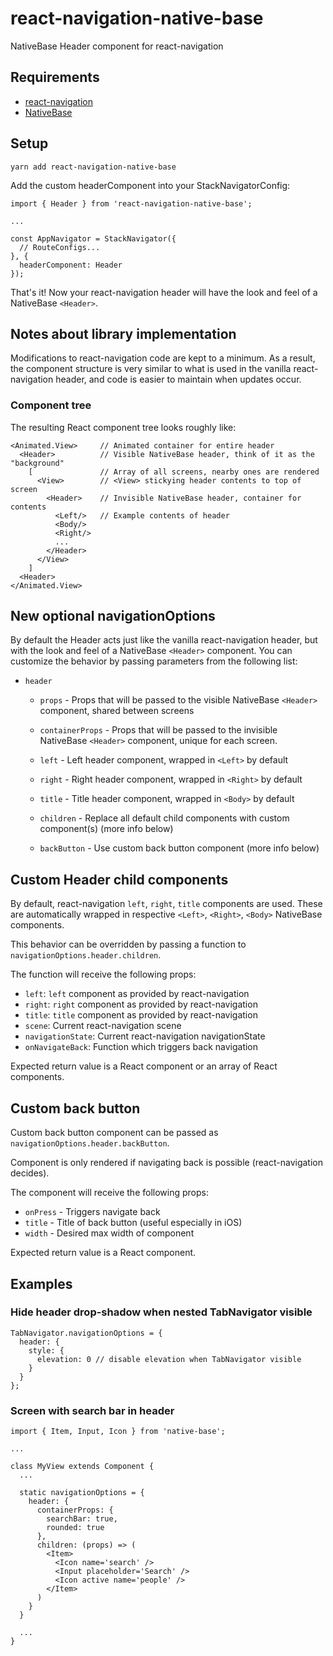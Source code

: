 # react-navigation-native-base

NativeBase Header component for react-navigation

## Requirements
* [react-navigation](https://reactnavigation.org/docs/intro/)
* [NativeBase](http://nativebase.io/docs/v2.0.0/getting-started)

## Setup

```
yarn add react-navigation-native-base
```

Add the custom headerComponent into your StackNavigatorConfig:

```
import { Header } from 'react-navigation-native-base';

...

const AppNavigator = StackNavigator({
  // RouteConfigs...
}, {
  headerComponent: Header
});
```

That's it! Now your react-navigation header will have the look and feel of a
NativeBase `<Header>`.

## Notes about library implementation

Modifications to react-navigation code are kept to a minimum. As a result, the
component structure is very similar to what is used in the vanilla
react-navigation header, and code is easier to maintain when updates occur.

### Component tree

The resulting React component tree looks roughly like:
```
<Animated.View>     // Animated container for entire header
  <Header>          // Visible NativeBase header, think of it as the "background"
    [               // Array of all screens, nearby ones are rendered
      <View>        // <View> stickying header contents to top of screen
        <Header>    // Invisible NativeBase header, container for contents
          <Left/>   // Example contents of header
          <Body/>
          <Right/>
          ...
        </Header>
      </View>
    ]
  <Header>
</Animated.View>
```

## New optional navigationOptions

By default the Header acts just like the vanilla react-navigation header, but
with the look and feel of a NativeBase `<Header>` component. You can customize
the behavior by passing parameters from the following list:

* `header`

  * `props` - Props that will be passed to the visible NativeBase `<Header>`
    component, shared between screens

  * `containerProps` - Props that will be passed to the invisible NativeBase
    `<Header>` component, unique for each screen.

  * `left` - Left header component, wrapped in `<Left>` by default

  * `right` - Right header component, wrapped in `<Right>` by default

  * `title` - Title header component, wrapped in `<Body>` by default

  * `children` - Replace all default child components with custom component(s)
    (more info below)

  * `backButton` - Use custom back button component (more info below)

## Custom Header child components

By default, react-navigation `left`, `right`, `title` components are used.
These are automatically wrapped in respective `<Left>`, `<Right>`, `<Body>`
NativeBase components.

This behavior can be overridden by passing a function to
`navigationOptions.header.children`.

The function will receive the following props:

* `left`: `left` component as provided by react-navigation
* `right`: `right` component as provided by react-navigation
* `title`: `title` component as provided by react-navigation
* `scene`: Current react-navigation scene
* `navigationState`: Current react-navigation navigationState
* `onNavigateBack`: Function which triggers back navigation

Expected return value is a React component or an array of React components.

## Custom back button

Custom back button component can be passed as
`navigationOptions.header.backButton`.

Component is only rendered if navigating back is possible (react-navigation
decides).

The component will receive the following props:

* `onPress` - Triggers navigate back
* `title` - Title of back button (useful especially in iOS)
* `width` - Desired max width of component

Expected return value is a React component.

## Examples

### Hide header drop-shadow when nested TabNavigator visible

```
TabNavigator.navigationOptions = {
  header: {
    style: {
      elevation: 0 // disable elevation when TabNavigator visible
    }
  }
};
```

### Screen with search bar in header

```
import { Item, Input, Icon } from 'native-base';

...

class MyView extends Component {
  ...

  static navigationOptions = {
    header: {
      containerProps: {
        searchBar: true,
        rounded: true
      },
      children: (props) => (
        <Item>
          <Icon name='search' />
          <Input placeholder='Search' />
          <Icon active name='people' />
        </Item>
      )
    }
  }

  ...
}

```
